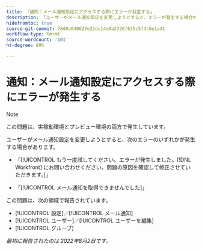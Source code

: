```yaml
---
title: 「通知：メール通知設定にアクセスする際にエラーが発生する」
description: 「ユーザーがメール通知設定を変更しようとすると、エラーが発生する場合があります。」
hidefromtoc: true
source-git-commit: 78d0a040027e22dc14e0a2326f635c5f4c6e1a41
workflow-type: tm+mt
source-wordcount: '101'
ht-degree: 89%

---
```



# 通知：メール通知設定にアクセスする際にエラーが発生する

>[!NOTE]
>
>この問題は、実稼動環境とプレビュー環境の両方で発生しています。

ユーザーがメール通知設定を変更しようとすると、次のエラーのいずれかが発生する場合があります。

* 「[!UICONTROL もう一度試してください。エラーが発生しました。[!DNL Workfront] にお問い合わせください。問題の原因を確認して修正させていただきます。]」

* 「[!UICONTROL メール通知を取得できませんでした]」

この問題は、次の領域で報告されています。

* [!UICONTROL 設定]／[!UICONTROL メール通知]
* [!UICONTROL ユーザー]／[!UICONTROL ユーザーを編集]
* [!UICONTROL グループ]

_最初に報告されたのは 2022年8月2日です。_


